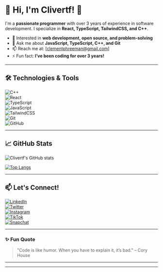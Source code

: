 # 👋 Hi, I'm Clivertf! 🚀  

I'm a **passionate programmer** with over 3 years of experience in software development. I specialize in **React, TypeScript, TailwindCSS, and C++**.  

  
- 🎯 Interested in **web development, open source, and problem-solving**  
- 💬 Ask me about **JavaScript, TypeScript, C++, and Git**  
- 📫 Reach me at: [clementphreeman@gmail.com] 
- ⚡ Fun fact: **I’ve been coding for over 3 years!**  

---

## 🛠️ Technologies & Tools  
![C++](https://img.shields.io/badge/C++-00599C?style=for-the-badge&logo=c%2B%2B&logoColor=white)  
![React](https://img.shields.io/badge/React-20232A?style=for-the-badge&logo=react&logoColor=61DAFB)  
![TypeScript](https://img.shields.io/badge/TypeScript-3178C6?style=for-the-badge&logo=typescript&logoColor=white)  
![JavaScript](https://img.shields.io/badge/JavaScript-F7DF1E?style=for-the-badge&logo=javascript&logoColor=black)  
![TailwindCSS](https://img.shields.io/badge/TailwindCSS-38B2AC?style=for-the-badge&logo=tailwind-css&logoColor=white)  
![Git](https://img.shields.io/badge/Git-F05032?style=for-the-badge&logo=git&logoColor=white)  
![GitHub](https://img.shields.io/badge/GitHub-181717?style=for-the-badge&logo=github&logoColor=white)  

---

## 📈 GitHub Stats  
![Clivertf's GitHub stats](https://github-readme-stats.vercel.app/api?username=Clivertf&show_icons=true&theme=radical)  

[![Top Langs](https://github-readme-stats.vercel.app/api/top-langs/?username=Clivertf&layout=compact&theme=radical)](https://github.com/Clivertf/github-readme-stats)  

---

## 📫 Let's Connect!  
[![LinkedIn](https://img.shields.io/badge/LinkedIn-0077B5?style=for-the-badge&logo=linkedin&logoColor=white&labelColor=blue)](https://linkedin.com/in/yourname)  
[![Twitter](https://img.shields.io/badge/Twitter-1DA1F2?style=for-the-badge&logo=twitter&logoColor=white&labelColor=blue)](https://twitter.com/yourhandle)  
[![Instagram](https://img.shields.io/badge/Instagram-E4405F?style=for-the-badge&logo=instagram&logoColor=white&labelColor=pink)](https://instagram.com/yourhandle)  
[![TikTok](https://img.shields.io/badge/TikTok-000000?style=for-the-badge&logo=tiktok&logoColor=white&labelColor=black)](https://tiktok.com/@yourhandle)  
[![Snapchat](https://img.shields.io/badge/Snapchat-FFFC00?style=for-the-badge&logo=snapchat&logoColor=black&labelColor=yellow)](https://www.snapchat.com/add/yourhandle)  

---

### **✨ Fun Quote**  
> "Code is like humor. When you have to explain it, it’s bad." – Cory House  

---



---

